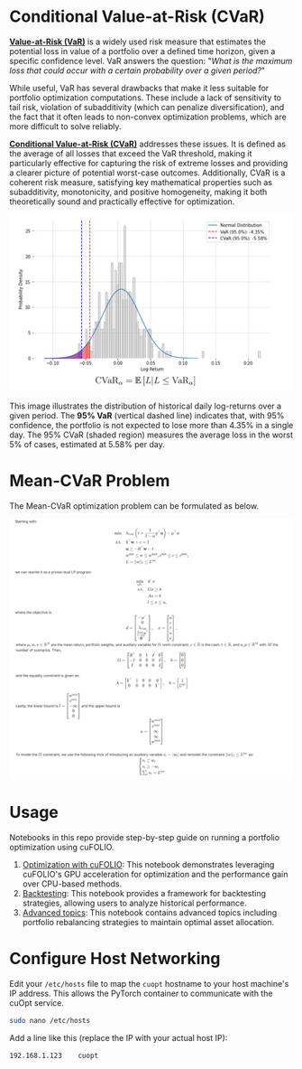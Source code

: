 # Conditional Value-at-Risk (CVaR)

[**Value-at-Risk (VaR)**](https://en.wikipedia.org/wiki/Value_at_risk) is a widely used risk measure that estimates the potential loss in value of a portfolio over a defined time horizon, given a specific confidence level. VaR answers the question: "*What is the maximum loss that could occur with a certain probability over a given period?*"

While useful, VaR has several drawbacks that make it less suitable for portfolio optimization computations. These include a lack of sensitivity to tail risk, violation of subadditivity (which can penalize diversification), and the fact that it often leads to non-convex optimization problems, which are more difficult to solve reliably.

[**Conditional Value-at-Risk (CVaR)**](https://en.wikipedia.org/wiki/Expected_shortfall) addresses these issues. It is defined as the average of all losses that exceed the VaR threshold, making it particularly effective for capturing the risk of extreme losses and providing a clearer picture of potential worst-case outcomes. Additionally, CVaR is a coherent risk measure, satisfying key mathematical properties such as subadditivity, monotonicity, and positive homogeneity, making it both theoretically sound and practically effective for optimization.

![cvar_example](../images/cvar_example.png)

This image illustrates the distribution of historical daily log-returns over a given period. The **95% VaR** (vertical dashed line) indicates that, with 95% confidence, the portfolio is not expected to lose more than 4.35% in a single day. The 95% CVaR (shaded region) measures the average loss in the worst 5% of cases, estimated at 5.58% per day.

# Mean-CVaR Problem

The Mean-CVaR optimization problem can be formulated as below. 

![cvar_formulation](../images/cvar_formulation.png)

# Usage
Notebooks in this repo provide step-by-step guide on running a portfolio optimization using cuFOLIO.
1. [Optimization with cuFOLIO](01_optimization_with_cufolio.ipynb):
This notebook demonstrates leveraging cuFOLIO's GPU acceleration for optimization and the performance gain over CPU-based methods.
2. [Backtesting](02_backtesting.ipynb):
This notebook provides a framework for backtesting strategies, allowing users to analyze historical performance.
3. [Advanced topics](03_advanced_topics.ipynb):
This notebook contains advanced topics including portfolio rebalancing strategies to maintain optimal asset allocation.

# Configure Host Networking
Edit your `/etc/hosts` file to map the `cuopt` hostname to your host machine's IP address. This allows the PyTorch container to communicate with the cuOpt service.

   ```bash
   sudo nano /etc/hosts
   ```

   Add a line like this (replace the IP with your actual host IP):

   ```
   192.168.1.123    cuopt
   ```
